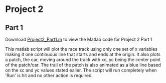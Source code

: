 # Project 2
## Part 1
Download [Project2_Part1.m](https://github.com/JoshuaSerrano71/MEEN432Sp2025_JoshuaSerrano71/tree/main/Project2/Part1/Project2_Part1.m) to view the Matlab code for Project 2 Part 1 <br>

This matlab script will plot the race track using only one set of x variables making it one continuous line that starts and ends at the origin.
It also plots a patch, the car, moving around the track with xc, yc being the center point of the patch/car.
The trail of the patch is also animated as a blue line based on the xc and yc values stated ealier.
The script will run completely when 'Run' is hit and no other action is required.

